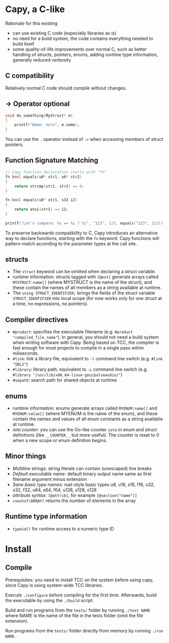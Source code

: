 # Capy, a C-like

Rationale for this existing

- can use existing C code (especially libraries as is)
- no need for a build system, the code contains everything needed to build itself
- some quality-of-life improvements over normal C, such as better handling of structs, pointers, enums, adding runtime type information, generally reduced verbosity

## C compatibility

Relatively normal C code should compile without changes.

## -> Operator optional

```C
void do_something(MyStruct* m)
{
	printf("Name: %s\n", m.name);
}
```

You can use the `.` operator instead of `->` when accessing members of struct pointers.

## Function Signature Matching

```C
// Capy function declaration starts with "fn"
fn bool equals(u8* str1, u8* str2)
{
	return strcmp(str1, str2) == 0;
}

fn bool equals(u8* str1, s32 i2)
{
	return atoi(str1) == i2;
}

printf("Let's compare: %s == %i ? %i", "123", 123, equals("123", 123));
```

To preserve backwards compatibility to C, Capy introduces an alternative way to declare functions, starting with the `fn` keyword. Capy functions will pattern-match according to the parameter types at the call site.

## structs

- The `struct` keyword can be omitted when declaring a struct variable.
- runtime information: structs tagged with `[@ext]` generate arrays called `MYSTRUCT:name[]` (where MYSTRUCT is the name of the struct), and these contain the names of all members as a string available at runtime.
- The `using STRUCT_IDENTIFIER;` brings the fields of the struct variable `STRUCT_IDENTIFIER` into local scope (for now works only for one struct at a time, no expressions, no pointers).

## Compiler directives

- `#product`: specifies the executable filename (e.g. `#product "compiled_file_name"`). In general, you should not need a build system when writing software with Capy. Being based on TCC, the compiler is fast enough for most projects to compile in a single pass within miliseconds.
- `#link`: link a library file, equivalent to `-l` command line switch (e.g. `#link "SDL2"`)
- `#library`: library path, equivalent to `-L` command line switch (e.g. `#library "/usr/lib/x86_64-linux-gnu/pulseaudio/"`)
- `#sopath`: search path for shared objects at runtime

## enums

- runtime information: enums generate arrays called `MYENUM:name[]` and `MYENUM:value[]` (where MYENUM is the name of the enum), and these contain the names and values of all enum constants as a string available at runtime.
- *iota counter*: you can use the Go-like counter `iota` in enum and struct definitions (like `__COUNTER__` but more useful). The counter is reset to 0 when a new scope or enum definition begins.

## Minor things

- *Multiline strings*: string literals can contain (unescaped) line breaks
- *Default executable name*: default binary output name same as first filename argument minus extension
- *Sane basic type names*: rust-style basic types u8, u16, s16, f16, u32, s32, f32, u64, s64, f64, u128, s128, s128
- *attribute syntax*: `[@attrib]`, for example `[@section("name")]`
- `countof(ARRAY)` returns the number of elements in the array

## Runtime type information

- *`typeid()`* for runtime access to a numeric type ID

# Install

## Compile

Prerequisites: you need to install TCC on the system before using capy, since Capy is using system-wide TCC libraries.

Execute `./configure` before compiling for the first time. Afterwards, build the executable by using the `./build` script.

Build and run programs from the `tests/` folder by running `./test NAME` where NAME is the name of the file in the tests folder (omit the file extension).

Run programs from the `tests/` folder directly from memory by running `./run NAME`.
